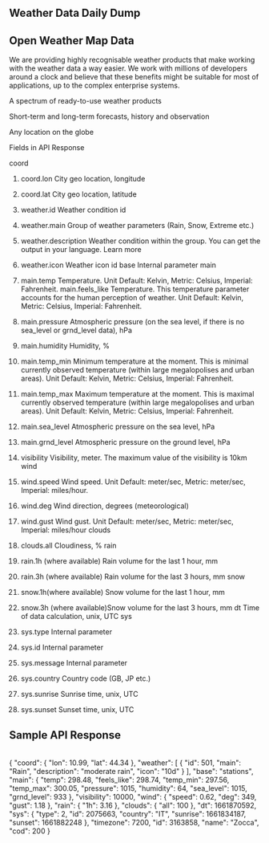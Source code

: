 <h2>Weather Data Daily Dump</h2>


<h2> Open Weather Map Data </h2>

We are providing highly recognisable weather products that make working with the weather data a way easier. We work with millions of developers around a clock and believe that these benefits might be suitable for most of applications, up to the complex enterprise systems.

A spectrum of ready-to-use weather products

Short-term and long-term forecasts, history and observation

Any location on the globe


Fields in API Response

coord
1. coord.lon 
   City geo location, longitude
2. coord.lat 
   City geo location, latitude

3. weather.id Weather condition id
4. weather.main Group of weather parameters (Rain, Snow, Extreme etc.)
5. weather.description Weather condition within the group. You can get the output in your language. Learn more
6. weather.icon Weather icon id
base Internal parameter
main
7. main.temp Temperature. Unit Default: Kelvin, Metric: Celsius, Imperial: Fahrenheit.
main.feels_like Temperature. This temperature parameter accounts for the human perception of weather. Unit Default: Kelvin, Metric: Celsius, Imperial: Fahrenheit.
8. main.pressure Atmospheric pressure (on the sea level, if there is no sea_level or grnd_level data), hPa
9. main.humidity Humidity, %
10. main.temp_min Minimum temperature at the moment. This is minimal currently observed temperature (within large megalopolises and urban areas). Unit Default: Kelvin, Metric: Celsius, Imperial: Fahrenheit.
11. main.temp_max Maximum temperature at the moment. This is maximal currently observed temperature (within large megalopolises and urban areas). Unit Default: Kelvin, Metric: Celsius, Imperial: Fahrenheit.
12. main.sea_level Atmospheric pressure on the sea level, hPa
13. main.grnd_level Atmospheric pressure on the ground level, hPa
14. visibility Visibility, meter. The maximum value of the visibility is 10km
wind
15. wind.speed Wind speed. Unit Default: meter/sec, Metric: meter/sec, Imperial: miles/hour.
16. wind.deg Wind direction, degrees (meteorological)
17. wind.gust Wind gust. Unit Default: meter/sec, Metric: meter/sec, Imperial: miles/hour
clouds
18. clouds.all Cloudiness, %
rain
19. rain.1h (where available) Rain volume for the last 1 hour, mm
20. rain.3h (where available) Rain volume for the last 3 hours, mm
snow
21. snow.1h(where available) Snow volume for the last 1 hour, mm
22. snow.3h (where available)Snow volume for the last 3 hours, mm
dt Time of data calculation, unix, UTC
sys
23. sys.type Internal parameter
24. sys.id Internal parameter
25. sys.message Internal parameter
26. sys.country Country code (GB, JP etc.)
27. sys.sunrise Sunrise time, unix, UTC
28. sys.sunset Sunset time, unix, UTC


<h2> Sample API Response </h2>                          
<br>
{
  "coord": {
    "lon": 10.99,
    "lat": 44.34
  },
  "weather": [
    {
      "id": 501,
      "main": "Rain",
      "description": "moderate rain",
      "icon": "10d"
    }
  ],
  "base": "stations",
  "main": {
    "temp": 298.48,
    "feels_like": 298.74,
    "temp_min": 297.56,
    "temp_max": 300.05,
    "pressure": 1015,
    "humidity": 64,
    "sea_level": 1015,
    "grnd_level": 933
  },
  "visibility": 10000,
  "wind": {
    "speed": 0.62,
    "deg": 349,
    "gust": 1.18
  },
  "rain": {
    "1h": 3.16
  },
  "clouds": {
    "all": 100
  },
  "dt": 1661870592,
  "sys": {
    "type": 2,
    "id": 2075663,
    "country": "IT",
    "sunrise": 1661834187,
    "sunset": 1661882248
  },
  "timezone": 7200,
  "id": 3163858,
  "name": "Zocca",
  "cod": 200
}                        

                        
